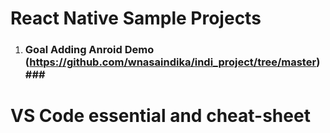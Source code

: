 # React Native Sample Projects
1. ### Goal Adding Anroid Demo (https://github.com/wnasaindika/indi_project/tree/master)###  

# VS Code essential and cheat-sheet    
